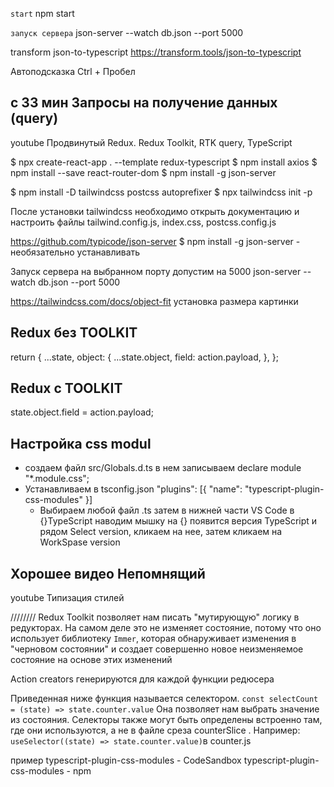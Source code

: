 `start`
npm start

`запуск сервера`
json-server --watch db.json --port 5000

transform json-to-typescript
https://transform.tools/json-to-typescript

Автоподсказка Ctrl + Пробел

## с 33 мин Запросы на получение данных (query)

youtube
Продвинутый Redux. Redux Toolkit, RTK query, TypeScript

$ npx create-react-app . --template redux-typescript
$ npm install axios
$ npm install --save react-router-dom
$ npm install -g json-server

$ npm install -D tailwindcss postcss autoprefixer
$ npx tailwindcss init -p

После установки tailwindcss необходимо открыть документацию и
настроить файлы tailwind.config.js, index.css, postcss.config.js

https://github.com/typicode/json-server
$ npm install -g json-server - необязательно устанавливать

Запуск сервера на выбранном порту допустим на 5000
json-server --watch db.json --port 5000

https://tailwindcss.com/docs/object-fit установка размера картинки

## Redux без TOOLKIT

return {
...state,
object: {
...state.object,
field: action.payload,
},
};

## Redux с TOOLKIT

state.object.field = action.payload;

## Настройка css modul

- создаем файл src/Globals.d.ts
  в нем записываем declare module "\*.module.css";
- Устанавливаем в tsconfig.json
  "plugins": [{ "name": "typescript-plugin-css-modules" }]
  - Выбираем любой файл .ts затем в нижней части VS Code в {}TypeScript наводим мышку на {} появится версия TypeScript и рядом Select version, кликаем на нее, затем кликаем на WorkSpase version

## Хорошее видео Непомнящий

youtube
Типизация стилей

////////
Redux Toolkit позволяет нам писать "мутирующую" логику
в редукторах. На самом деле это не изменяет состояние,
потому что оно использует библиотеку `Immer`,
которая обнаруживает изменения в "черновом состоянии"
и создает совершенно новое неизменяемое состояние на
основе этих изменений

Action creators генерируются для каждой функции редюсера

Приведенная ниже функция называется селектором.
`const selectCount = (state) => state.counter.value`
Она позволяет нам выбрать значение из состояния.
Селекторы также могут быть определены встроенно там,
где они используются, а не в файле среза counterSlice .
Например: `useSelector((state) => state.counter.value)`в counter.js

пример
typescript-plugin-css-modules - CodeSandbox
typescript-plugin-css-modules - npm

